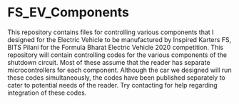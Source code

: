 # FS_EV_Components
This repository contains files for controlling various components that I designed for the Electric Vehicle to be manufactured by Inspired Karters FS, BITS Pilani for the Formula Bharat Electric Vehicle 2020 competition.
This repository will contain controlling codes for the various components of the shutdown circuit.
Most of these assume that the reader has separate microcontrollers for each component. Although the car we designed will run these codes simultaneously, the codes have been published separately to cater to potential needs of the reader. Try contacting for help regarding integration of these codes.

